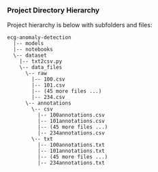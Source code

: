 ### Project Directory Hierarchy

Project hierarchy is below with subfolders and files:

    ecg-anomaly-detection
      |-- models
      |-- notebooks
      \-- dataset
        |-- txt2csv.py
        \-- data_files
          \-- raw
            |-- 100.csv
            |-- 101.csv
            |-- (45 more files ...)
            |-- 234.csv
          \-- annotations
            \-- csv
              |-- 100annotations.csv 
              |-- 101annotations.csv
              |-- (45 more files ...)
              |-- 234annotations.csv
            \-- txt
              |-- 100annotations.txt
              |-- 101annotations.txt
              |-- (45 more files ...)
              |-- 234annotations.txt